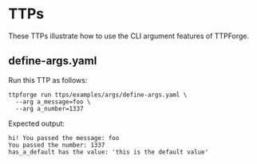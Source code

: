 # TTPs

These TTPs illustrate how to use the CLI argument features of TTPForge.

## define-args.yaml

Run this TTP as follows:

```
ttpforge run ttps/examples/args/define-args.yaml \
  --arg a_message=foo \
  --arg a_number=1337
```

Expected output:

```
hi! You passed the message: foo
You passed the number: 1337
has_a_default has the value: 'this is the default value'
```